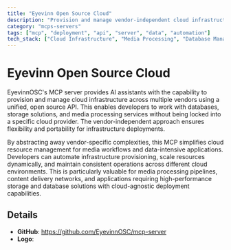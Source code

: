 ```yaml
---
title: "Eyevinn Open Source Cloud"
description: "Provision and manage vendor-independent cloud infrastructure for databases, storage, and media processing through an open source API."
category: "mcps-servers"
tags: ["mcp", "deployment", "api", "server", "data", "automation"]
tech_stack: ["Cloud Infrastructure", "Media Processing", "Database Management", "Object Storage", "API Orchestration"]
---
```


# Eyevinn Open Source Cloud

EyevinnOSC's MCP server provides AI assistants with the capability to provision and manage cloud infrastructure across multiple vendors using a unified, open source API. This enables developers to work with databases, storage solutions, and media processing services without being locked into a specific cloud provider. The vendor-independent approach ensures flexibility and portability for infrastructure deployments.

By abstracting away vendor-specific complexities, this MCP simplifies cloud resource management for media workflows and data-intensive applications. Developers can automate infrastructure provisioning, scale resources dynamically, and maintain consistent operations across different cloud environments. This is particularly valuable for media processing pipelines, content delivery networks, and applications requiring high-performance storage and database solutions with cloud-agnostic deployment capabilities.

## Details

- **GitHub**: https://github.com/EyevinnOSC/mcp-server
- **Logo**: 
